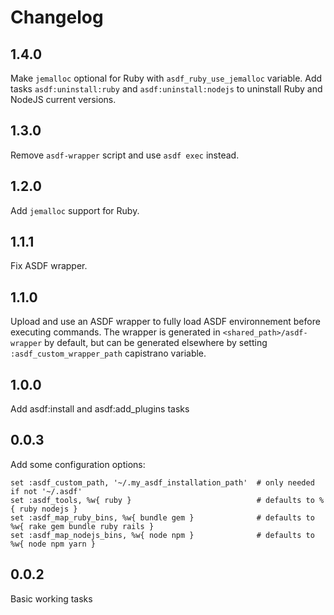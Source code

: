 # Changelog


## 1.4.0

Make `jemalloc` optional for Ruby with `asdf_ruby_use_jemalloc` variable.
Add tasks `asdf:uninstall:ruby` and `asdf:uninstall:nodejs` to uninstall Ruby and NodeJS current versions.

## 1.3.0

Remove `asdf-wrapper` script and use `asdf exec` instead.

## 1.2.0

Add `jemalloc` support for Ruby.

## 1.1.1

Fix ASDF wrapper.

## 1.1.0

Upload and use an ASDF wrapper to fully load ASDF environnement before executing commands.
The wrapper is generated in `<shared_path>/asdf-wrapper` by default, but can be generated elsewhere by setting `:asdf_custom_wrapper_path` capistrano variable.

## 1.0.0

Add asdf:install and asdf:add_plugins tasks

## 0.0.3

Add some configuration options:

    set :asdf_custom_path, '~/.my_asdf_installation_path'  # only needed if not '~/.asdf'
    set :asdf_tools, %w{ ruby }                            # defaults to %{ ruby nodejs }
    set :asdf_map_ruby_bins, %w{ bundle gem }              # defaults to %w{ rake gem bundle ruby rails }
    set :asdf_map_nodejs_bins, %w{ node npm }              # defaults to %w{ node npm yarn }

## 0.0.2

Basic working tasks
